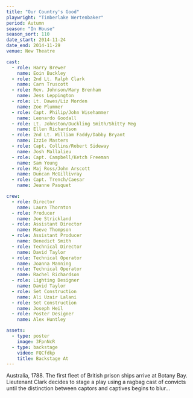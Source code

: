 ```yaml
---
title: "Our Country's Good"
playwright: "Timberlake Wertenbaker"
period: Autumn
season: "In House"
season_sort: 110
date_start: 2014-11-24
date_end: 2014-11-29
venue: New Theatre

cast:
  - role: Harry Brewer
    name: Eoin Buckley
  - role: 2nd Lt. Ralph Clark
    name: Carn Truscott
  - role: Rev. Johnson/Mary Brenham
    name: Jess Leppington
  - role: Lt. Dawes/Liz Morden
    name: Zoe Plummer
  - role: Capt. Philip/John Wisehammer
    name: Leonardo Goodall
  - role: Lt. Johnston/Duckling Smith/Shitty Meg
    name: Ellen Richardson
  - role: 2nd Lt. William Faddy/Dabby Bryant
    name: Izzie Masters
  - role: Capt. Collins/Robert Sideway
    name: Josh Mallalieu
  - role: Capt. Campbell/Ketch Freeman
    name: Sam Young
  - role: Maj Ross/John Arscott
    name: Duncan McGillivray
  - role: Capt. Trench/Caesar
    name: Jeanne Pasquet

crew:
  - role: Director
    name: Laura Thornton
  - role: Producer
    name: Joe Strickland
  - role: Assistant Director
    name: Maeve Thompson
  - role: Assistant Producer
    name: Benedict Smith
  - role: Technical Director
    name: David Taylor
  - role: Technical Operator
    name: Joanna Manning
  - role: Technical Operator
    name: Rachel Richardson
  - role: Lighting Designer
    name: David Taylor
  - role: Set Construction
    name: Ali Uzair Lalani
  - role: Set Construction
    name: Joseph Heil
  - role: Poster Designer
    name: Alex Huntley

assets:
  - type: poster
    image: 3FpnNcR
  - type: backstage
    video: FQCfdkp
    title: Backstage At
---
```


Australia, 1788. The first fleet of British prison ships arrive at Botany Bay. Lieutenant Clark decides to stage a play using a ragbag cast of convicts until the distinction between captors and captives begins to blur…
